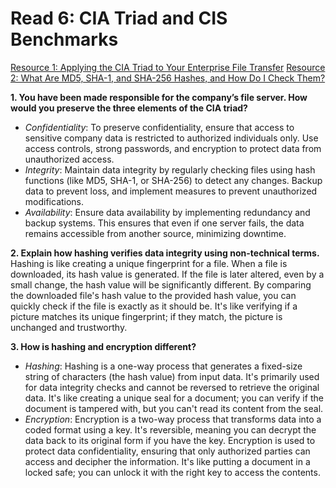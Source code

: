 # Read 6: CIA Triad and CIS Benchmarks

[Resource 1: Applying the CIA Triad to Your Enterprise File Transfer](https://www.jscape.com/blog/implementing-the-cia-triad-when-transferring-files-through-the-internet)
[Resource 2: What Are MD5, SHA-1, and SHA-256 Hashes, and How Do I Check Them?](https://www.howtogeek.com/67241/htg-explains-what-are-md5-sha-1-hashes-and-how-do-i-check-them/)

**1. You have been made responsible for the company’s file server. How would you preserve the three elements of the CIA triad?**
- *Confidentiality*: To preserve confidentiality, ensure that access to sensitive company data is restricted to authorized individuals only. Use access controls, strong passwords, and encryption to protect data from unauthorized access.
- *Integrity*: Maintain data integrity by regularly checking files using hash functions (like MD5, SHA-1, or SHA-256) to detect any changes. Backup data to prevent loss, and implement measures to prevent unauthorized modifications.
- *Availability*: Ensure data availability by implementing redundancy and backup systems. This ensures that even if one server fails, the data remains accessible from another source, minimizing downtime.

**2. Explain how hashing verifies data integrity using non-technical terms.**
Hashing is like creating a unique fingerprint for a file. When a file is downloaded, its hash value is generated. If the file is later altered, even by a small change, the hash value will be significantly different. By comparing the downloaded file's hash value to the provided hash value, you can quickly check if the file is exactly as it should be. It's like verifying if a picture matches its unique fingerprint; if they match, the picture is unchanged and trustworthy.

**3. How is hashing and encryption different?**
- *Hashing*: Hashing is a one-way process that generates a fixed-size string of characters (the hash value) from input data. It's primarily used for data integrity checks and cannot be reversed to retrieve the original data. It's like creating a unique seal for a document; you can verify if the document is tampered with, but you can't read its content from the seal.
- *Encryption*: Encryption is a two-way process that transforms data into a coded format using a key. It's reversible, meaning you can decrypt the data back to its original form if you have the key. Encryption is used to protect data confidentiality, ensuring that only authorized parties can access and decipher the information. It's like putting a document in a locked safe; you can unlock it with the right key to access the contents.
